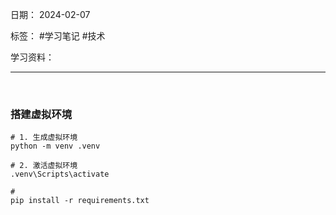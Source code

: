 日期： 2024-02-07

标签： #学习笔记 #技术

学习资料： 


---
<br>

### 搭建虚拟环境

```shell
# 1. 生成虚拟环境
python -m venv .venv

# 2. 激活虚拟环境
.venv\Scripts\activate

# 
pip install -r requirements.txt
```
